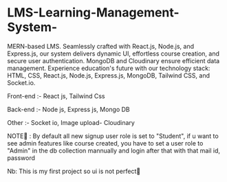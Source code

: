 # LMS-Learning-Management-System-
 MERN-based LMS. Seamlessly crafted with React.js, Node.js, and Express.js, our system delivers dynamic UI, effortless course creation, and secure user authentication. MongoDB and Cloudinary ensure efficient data management. Experience education's future with our technology stack: HTML, CSS, React.js, Node.js, Express.js, MongoDB, Tailwind CSS, and Socket.io.



 Front-end :-
 React js,
 Tailwind Css
 
 
 Back-end :-
 Node js,
 Express js,
 Mongo DB

 Other :-
 Socket io,
 Image upload- Cloudinary

NOTE📝 :
 By default all new signup user role is set to "Student", if u want to see admin features like course created, you have to set a user role to "Admin" in the db collection mannually and login after that with that mail id, password


 
 Nb: This is my first project so ui is not perfect🙌
